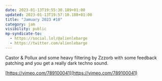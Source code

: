 ```yaml
---
date: 2023-01-13T19:55:30.189+01:00
updated: 2023-01-13T19:57:10.188+01:00
title: "Jamuary 2023 #10"
category: jam
visibility: public
mp-syndicate-to:
  - https://social.lol/@alienlebarge
  - https://twitter.com/alienlebarge
---
```

Castor & Pollux and some heavy filtering by Zzzorb with some feedback patching and you get a really dark techno sound.

[https://vimeo.com/789100041](https://vimeo.com/789100041)
